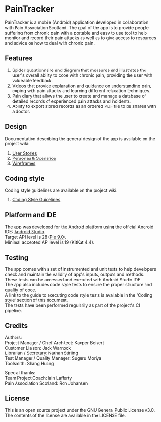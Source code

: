 # PainTracker

PainTracker is a mobile (Android) application developed in collaboration with Pain Association Scotland.
The goal of the app is to provide people suffering from chronic pain with a portable and easy to use tool to help monitor and record their pain attacks
as well as to give access to resources and advice on how to deal with chronic pain.

## Features

1) Spider questionnaire and diagram that measures and illustrates the user's overall ability to cope with chronic pain, providing the user with valueable feedback.
2) Videos that provide explanation and guidance on understanding pain, coping with pain attacks and learning different relaxation techniques.
3) Pain diary that allows the user to create and manage a database of detailed records of experienced pain attacks and incidents.
4) Ability to export stored records as an ordered PDF file to be shared with a doctor.

## Design

Documentation describing the general design of the app is available on the project wiki:
1) [User Stories](https://github.com/KacperBeisert/PainTracker/wiki/User-Stories)
2) [Personas & Scenarios](https://github.com/KacperBeisert/PainTracker/wiki/Personas-&-Scenarios)
3) [Wireframes](https://github.com/KacperBeisert/PainTracker/wiki/Wireframes)

## Coding style

Coding style guidelines are available on the project wiki: 
1) [Coding Style Guidelines](https://github.com/KacperBeisert/PainTracker/wiki/Coding-Guidelines)
 
## Platform and IDE

The app was developed for the [Android](https://developer.android.com/about) platform using the official Android IDE: [Android Studio](https://developer.android.com/studio).  
Target API level is 28 ([Pie 9.0](https://developer.android.com/about/versions/pie)).   
Minimal accepted API level is 19 (KitKat 4.4).

## Testing

The app comes with a set of instrumented and unit tests to help developers check and maintain the validity of app's inputs, outputs and methods.  
These tests can be accessed and executed with Android Studio IDE.  
The app also includes code style tests to ensure the proper structure and quality of code.  
A link to the guide to executing code style tests is available in the 'Coding style' section of this document.  
The tests have been performed regularily as part of the project's CI pipeline.

## Credits

Authors:  
Project Manager / Chief Architect: Kacper Beisert  
Customer Liaison: Jack Warnock  
Librarian / Secretary: Nathan Stirling  
Test Manager / Quality Manager: Suguru Moriya  
Toolsmith: Shang Huang  

Special thanks:  
Team Project Coach: Iain Lafferty  
Pain Association Scotland: Ron Johansen  

## License

This is an open source project under the GNU General Public License v3.0.  
The contents of the license are available in the LICENSE file.

